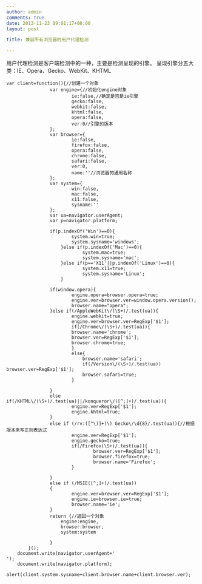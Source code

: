 ```yaml
---
author: admin
comments: true
date: 2013-11-23 09:01:17+00:00
layout: post

title: 兼容所有浏览器的用户代理检测

---
```


用户代理检测是客户端检测中的一种，主要是检测呈现的引擎。
呈现引擎分五大类：IE、Opera、Gecko、WebKit、KHTML



    
    var client=function(){//创建一个对象
    				var engine={//初始化engine对象
    						ie:false,//确定是否是ie引擎
    						gecko:false,
    						webkit:false,
    						khtml:false,
    						opera:false,
    						ver:0//引擎的版本
    				};  
    				var browser={
    						ie:false,
    						firefox:false,
    						opera:false,
    						chrome:false,
    						safari:false,
    						ver:0,
    						name:''//浏览器的通用名称
    				};
    				var system={
    						win:false,
    						mac:false,
    						x11:false,
    						sysname:''
    				};
    				var ua=navigator.userAgent;
    				var p=navigator.platform;
    
    				if(p.indexOf('Win')==0){
    						system.win=true;
    						system.sysname='windows';
    					}else if(p.indexOf('Mac')==0){
    							system.mac=true;
    							system.sysname='mac';
    					}else if(p=='X11'||p.indexOf('Linux')==0){
    							system.x11=true;
    							system.sysname='Linux';
    					}
    
    				if(window.opera){
    						engine.opera=browser.opera=true;
    						engine.ver=browser.ver=window.opera.version();
    						browser.name="opera";
    				}else if(/AppleWebKit\/(\S+)/.test(ua)){
    						engine.webkit=true;
    						engine.ver=browser.ver=RegExp['$1'];
    						if(/Chrome\/(\S+)/.test(ua)){
    						browser.name='chrome';
    						browser.ver=RegExp['$1'];
    						browser.chrome=true;
    						}
    						else{
    							browser.name='safari';
    							if(/Version\/(\S+)/.test(ua)) browser.ver=RegExp['$1'];
    							browser.safari=true;
    						}
    
    				}
    				else if(/KHTML\/(\S+)/.test(ua)||/konqueror\/([^;]+)/.test(ua)){
    						engine.ver=RegExp['$1'];
    						engine.khtml=true;
    				}
    				else if (/rv:([^\)]+)\) Gecko\/\d{8}/.test(ua)){//根据版本来写正则表达式
    						engine.ver=RegExp['$1'];
    						engine.gecko=true;
    						if(/Firefox(\S+)/.test(ua)){
    								browser.ver=RegExp['$1'];
    								browser.firefox=true;
    								browser.name='Firefox';
    						}
    
    				}
    				else if (/MSIE([^;]+)/.test(ua))
    				{
    						engine.ver=browser.ver=RegExp['$1'];
    						engine.ie=browser.ie=true;
    						browser.name='ie';
    				}
    				return {//返回一个对象
    					engine:engine,
    					browser:browser,
    					system:system
    
    				}
    		}();
        document.write(navigator.userAgent+'
    ');
    	document.write(navigator.platform);
    	alert(client.system.sysname+client.browser.name+client.browser.ver);
